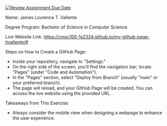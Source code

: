 [![Review Assignment Due Date](https://classroom.github.com/assets/deadline-readme-button-24ddc0f5d75046c5622901739e7c5dd533143b0c8e959d652212380cedb1ea36.svg)](https://classroom.github.com/a/Z0SN3ALX)

Name: James Lourence T. Vallente

Degree Program: Bachelor of Science in Computer Science

Live Website Link: https://cmsc100-1s2324.github.io/my-github-page-jtvallente/#

Steps on How to Create a GitHub Page:
  - Inside your repository, navigate to "Settings."
  - On the right side of the screen, you'll find the navigation bar; locate "Pages" (under "Code and Automation").
  - In the "Pages" section, select "Deploy from Branch" (usually "main" or your preferred branch).
  - The page will reload, and your GitHub Page will be created. You can access the live website using the provided URL.

Takeaways from This Exercise:
  - Always consider the mobile view when designing a webpage to enhance the user experience.
